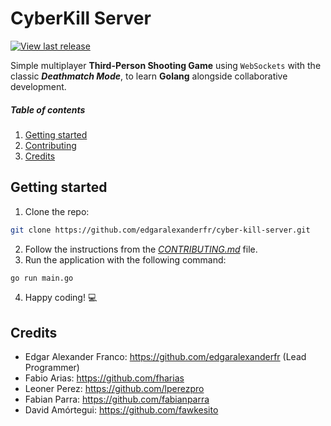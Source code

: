 # CyberKill Server

[![View last release](https://img.shields.io/badge/version-v0.0.1-informational.svg)](https://github.com/edgaralexanderfr/cyber-kill-server/releases/latest)

Simple multiplayer **Third-Person Shooting Game** using `WebSockets` with the classic _**Deathmatch Mode**_, to learn **Golang** alongside collaborative development.

##### Table of contents
1. [Getting started](#getting-started)
2. [Contributing](CONTRIBUTING.md)
3. [Credits](#credits)

<a name="getting-started"></a>
## Getting started

1. Clone the repo:

```bash
git clone https://github.com/edgaralexanderfr/cyber-kill-server.git
```

2. Follow the instructions from the _[CONTRIBUTING.md](CONTRIBUTING.md)_ file.
3. Run the application with the following command:

```bash
go run main.go
```

4. Happy coding! 💻

<a name="credits"></a>
## Credits

- Edgar Alexander Franco: https://github.com/edgaralexanderfr (Lead Programmer)
- Fabio Arias: https://github.com/fharias
- Leoner Perez: https://github.com/lperezpro
- Fabian Parra: https://github.com/fabianparra
- David Amórtegui: https://github.com/fawkesito
